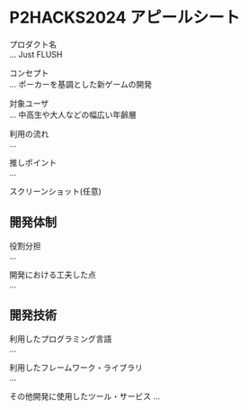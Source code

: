# P2HACKS2024 アピールシート 

プロダクト名  
... Just FLUSH

コンセプト  
...  ポーカーを基調とした新ゲームの開発

対象ユーザ  
...  中高生や大人などの幅広い年齢層

利用の流れ  
...  

推しポイント  
...  

スクリーンショット(任意)  

## 開発体制  

役割分担  
...  

開発における工夫した点  
...  

## 開発技術 

利用したプログラミング言語  
...  

利用したフレームワーク・ライブラリ  
...  

その他開発に使用したツール・サービス
...  

